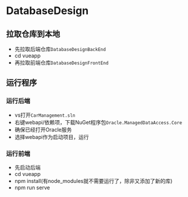 # DatabaseDesign
## 拉取仓库到本地
- 先拉取后端仓库```DatabaseDesignBackEnd```
- cd vueapp
- 再拉取前端仓库```DatabaseDesignFrontEnd```
## 运行程序
### 运行后端
- vs打开```CarManagement.sln```
- 右键webapi/依赖项，下载NuGet程序包```Oracle.ManagedDataAccess.Core```
- 确保已经打开Oracle服务
- 选择webapi作为启动项目，运行
### 运行前端
- 先启动后端
- cd vueapp
- npm install(有node_modules就不需要运行了，除非又添加了新的库)
- npm run serve
